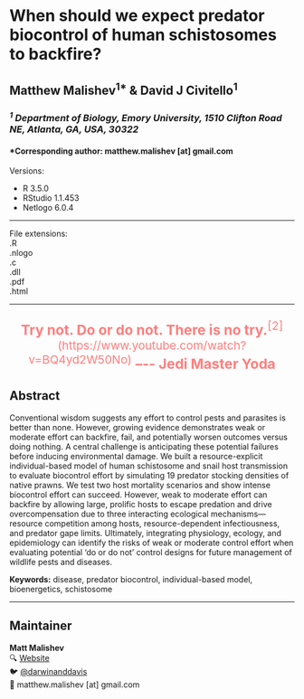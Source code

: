 <!-- <img src="https://raw.githubusercontent.com/darwinanddavis/MalishevCivitello_biocontrol/master/header.jpg" alt=" " width=1000 height=500>    -->  

<!-- [![DOI](https://zenodo.org/badge/DOI/10.5281/zenodo.3823824.svg)](https://zenodo.org/record/3823824#.XrubRBMzYWo)   -->

# When should we expect predator biocontrol of human schistosomes to backfire?    

## Matthew Malishev<sup>1*</sup> & David J Civitello<sup>1</sup>     

### _<sup>1</sup> Department of Biology, Emory University, 1510 Clifton Road NE, Atlanta, GA, USA, 30322_      

#### *Corresponding author: matthew.malishev [at] gmail.com        


Versions:  
 - R 3.5.0  
 - RStudio 1.1.453  
 - Netlogo 6.0.4         

******

File extensions:   
.R  
.nlogo  
.c  
.dll  
.pdf  
.html    

******    
  
<center>    
	<p style="color: #FF7E7E; font-size:175%">  
		<b>Try not. Do or do not. There is no try.</b><sup>[2](https://www.youtube.com/watch?v=BQ4yd2W50No)</sup>     
		<b>–-- Jedi Master Yoda</b>               
	</p>  
</center>    
  
## Abstract        
  
Conventional wisdom suggests any effort to control pests and parasites is better than none. However, growing evidence demonstrates weak or moderate effort can backfire, fail, and potentially worsen outcomes versus doing nothing. A central challenge is anticipating these potential failures before inducing environmental damage. We built a resource-explicit individual-based model of human schistosome and snail host transmission to evaluate biocontrol effort by simulating 19 predator stocking densities of native prawns. We test two host mortality scenarios and show intense biocontrol effort can succeed. However, weak to moderate effort can backfire by allowing large, prolific hosts to escape predation and drive overcompensation due to three interacting ecological mechanisms—resource competition among hosts, resource-dependent infectiousness, and predator gape limits. Ultimately, integrating physiology, ecology, and epidemiology can identify the risks of weak or moderate control effort when evaluating potential ‘do or do not’ control designs for future management of wildlife pests and diseases.      

**Keywords:** disease, predator biocontrol, individual-based model, bioenergetics, schistosome    

   
******  

## Maintainer    
**Matt Malishev**     
:mag: [Website](https://darwinanddavis.github.io/DataPortfolio/)        
:bird: [@darwinanddavis](https://twitter.com/darwinanddavis)    
:email: matthew.malishev [at] gmail.com      

